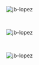 <!--
### Hi there 👋

**jb-lopez/jb-lopez** is a ✨ _special_ ✨ repository because its `README.md` (this file) appears on your GitHub profile.

Here are some ideas to get you started:

- 🔭 I’m currently working on ...
- 🌱 I’m currently learning ...
- 👯 I’m looking to collaborate on ...
- 🤔 I’m looking for help with ...
- 💬 Ask me about ...
- 📫 How to reach me: ...
- 😄 Pronouns: ...
- ⚡ Fun fact: ...
-->

<img src="https://github-readme-stats.vercel.app/api?username=jb-lopez&show_icons=true&theme=dark&locale=en" alt="jb-lopez" />

&nbsp;

<img src="https://github-readme-stats.vercel.app/api/top-langs?username=jb-lopez&show_icons=true&theme=dark&locale=en&layout=compact" alt="jb-lopez" />

&nbsp;

<img src="https://github-readme-streak-stats.herokuapp.com/?user=jb-lopez&theme=dark" alt="jb-lopez" />
